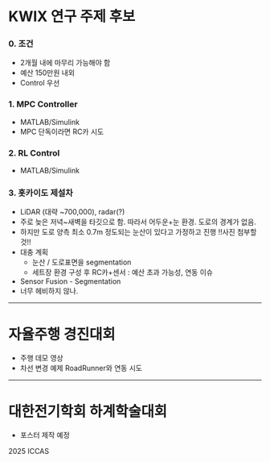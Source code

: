 # KWIX 연구 주제 후보

### 0. 조건
* 2개월 내에 마무리 가능해야 함
* 예산 150만원 내외
* Control 우선


### 1. MPC Controller
* MATLAB/Simulink
* MPC 단독이라면 RC카 시도
  
### 2. RL Control
* MATLAB/Simulink
  
### 3. 홋카이도 제설차
* LiDAR (대략 ~700,000), radar(?)
* 주로 늦은 저녁~새벽을 타깃으로 함. 따라서 어두운+눈 환경. 도로의 경계가 없음.
* 하지만 도로 양측 최소 0.7m 정도되는 눈산이 있다고 가정하고 진행 !!사진 첨부할것!!
* 대충 계획
  * 눈산 / 도로표면을 segmentation
  * 세트장 환경 구성 후 RC카+센서 : 예산 초과 가능성, 연동 이슈
* Sensor Fusion - Segmentation
* 너무 헤비하지 않나.
  
----------
# 자율주행 경진대회
* 주행 데모 영상
* 차선 변경 예제 RoadRunner와 연동 시도

----------
# 대한전기학회 하계학술대회
* 포스터 제작 예정

2025 ICCAS
